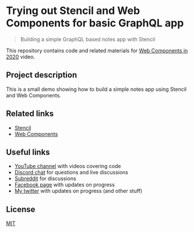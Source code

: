 # Trying out Stencil and Web Components for basic GraphQL app

> Building a simple GraphQL based notes app with Stencil

This repository contains code and related materials for [Web Components in 2020](https://youtu.be/wbMfwcscrfU) video.

## Project description

This is a small demo showing how to build a simple notes app using Stencil and Web Components.

## Related links

- [Stencil](https://stenciljs.com/)
- [Web Components](https://www.webcomponents.org/)

## Useful links

- [YouTube channel](https://www.youtube.com/c/TimErmilov) with videos covering code
- [Discord chat](https://discord.gg/hnKCXqQ) for questions and live discussions
- [Subreddit](https://www.reddit.com/r/BuildingWithJS/) for discussions
- [Facebook page](https://www.facebook.com/buildingproductswithjs/) with updates on progress
- [My twitter](https://twitter.com/yamalight) with updates on progress (and other stuff)

## License

[MIT](https://opensource.org/licenses/mit-license)
